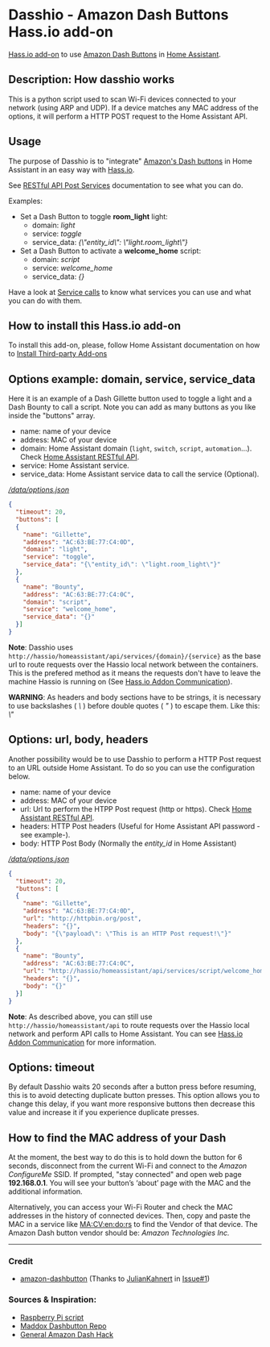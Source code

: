 # Dasshio - Amazon Dash Buttons Hass.io add-on

[Hass.io add-on](https://home-assistant.io/addons/) to use [Amazon Dash Buttons](https://en.wikipedia.org/wiki/Amazon_Dash) in [Home Assistant](https://home-assistant.io).

## Description: How dasshio works

This is a python script used to scan Wi-Fi devices connected to your network (using ARP and UDP). If a device matches any MAC address of the options, it will perform a HTTP POST request to the Home Assistant API.

## Usage

The purpose of Dasshio is to "integrate" [Amazon's Dash buttons](https://en.wikipedia.org/wiki/Amazon_Dash) in Home Assistant in an easy way with [Hass.io](https://home-assistant.io/hassio/).

See [RESTful API Post Services](https://home-assistant.io/developers/rest_api/#post-apiservicesltdomainltservice) documentation to see what you can do.

Examples:

- Set a Dash Button to toggle **room_light** light:
  - domain: *light*
  - service: *toggle*
  - service_data: *{\\"entity_id\\": \\"light.room_light\\"}*
- Set a Dash Button to activate a **welcome_home** script:
  - domain: *script*
  - service: *welcome_home*
  - service_data: *{}*

Have a look at [Service calls](https://home-assistant.io/docs/scripts/service-calls/) to know what services you can use and what you can do with them.

## How to install this Hass.io add-on

To install this add-on, please, follow Home Assistant documentation on how to [Install Third-party Add-ons](https://home-assistant.io/hassio/installing_third_party_addons/)

## Options example: domain, service, service_data

Here it is an example of a Dash Gillette button used to toggle a light and a Dash Bounty to call a script. Note you can add as many buttons as you like inside the "buttons" array.

- name: name of your device
- address: MAC of your device
- domain: Home Assistant domain (`light`, `switch`, `script`, `automation`...). Check [Home Assistant RESTful API](https://home-assistant.io/developers/rest_api/).
- service: Home Assistant service.
- service_data: Home Assistant service data to call the service (Optional).

[*/data/options.json*](https://home-assistant.io/developers/hassio/addon_config/#options--schema)

```json
{
  "timeout": 20,
  "buttons": [
  {
    "name": "Gillette",
    "address": "AC:63:BE:77:C4:0D",
    "domain": "light",
    "service": "toggle",
    "service_data": "{\"entity_id\": \"light.room_light\"}"
  },
  {
    "name": "Bounty",
    "address": "AC:63:BE:77:C4:0C",
    "domain": "script",
    "service": "welcome_home",
    "service_data": "{}"
  }]
}
```

**Note**: Dasshio uses `http://hassio/homeassistant/api/services/{domain}/{service}` as the base url to route requests over the Hassio local network between the containers. This is the prefered method as it means the requests don't have to leave the machine Hassio is running on (See [Hass.io Addon Communication](https://home-assistant.io/developers/hassio/addon_communication/#home-assistant)).

**WARNING**: As headers and body sections have to be strings, it is necessary to use backslashes ( *\\* ) before double quotes ( *"* ) to escape them. Like this:  *\\"*

## Options: url, body, headers

Another possibility would be to use Dasshio to perform a HTTP Post request to an URL outside Home Assistant. To do so you can use the configuration below.

- name: name of your device
- address: MAC of your device
- url: Url to perform the HTPP Post request (http or https). Check [Home Assistant RESTful API](https://home-assistant.io/developers/rest_api/).
- headers: HTTP Post headers (Useful for Home Assistant API password -see example-).
- body: HTTP Post Body (Normally the *entity_id* in Home Assistant)

[*/data/options.json*](https://home-assistant.io/developers/hassio/addon_config/#options--schema)

```json
{
  "timeout": 20,
  "buttons": [
  {
    "name": "Gillette",
    "address": "AC:63:BE:77:C4:0D",
    "url": "http://httpbin.org/post",
    "headers": "{}",
    "body": "{\"payload\": \"This is an HTTP Post request!\"}"
  },
  {
    "name": "Bounty",
    "address": "AC:63:BE:77:C4:0C",
    "url": "http://hassio/homeassistant/api/services/script/welcome_home",
    "headers": "{}",
    "body": "{}"
  }]
}
```

**Note**: As described above, you can still use `http://hassio/homeassistant/api` to route requests over the Hassio local network and perform API calls to Home Assistant. You can see [Hass.io Addon Communication](https://home-assistant.io/developers/hassio/addon_communication/#home-assistant) for more information.

## Options: timeout

By default Dasshio waits 20 seconds after a button press before resuming, this is to avoid detecting duplicate button presses. This option allows you to change this delay, if you want more responsive buttons then decrease this value and increase it if you experience duplicate presses.

## How to find the MAC address of your Dash

At the moment, the best way to do this is to hold down the button for 6 seconds, disconnect from the current Wi-Fi and connect to the *Amazon ConfigureMe* SSID.  If prompted, "stay connected" and open web page **192.168.0.1**. You will see your button’s ‘about’ page with the MAC and the additional information.

Alternatively, you can access your Wi-Fi Router and check the MAC addresses in the history of connected devices. Then, copy and paste the MAC in a service like [MA:CV:en:do:rs](https://macvendors.com/) to find the Vendor of that device. The Amazon Dash button vendor should be: *Amazon Technologies Inc.*

---------------------

### Credit

- [amazon-dashbutton](https://github.com/JulianKahnert/amazon-dashbutton) (Thanks to [JulianKahnert](https://github.com/JulianKahnert) in [Issue#1](https://github.com/danimtb/dasshio/issues/1))

### Sources & Inspiration:

- [Raspberry Pi script](https://github.com/vancetran/amazon-dash-rpi)
- [Maddox Dashbutton Repo](https://github.com/maddox/dasher)
- [General Amazon Dash Hack](https://medium.com/@edwardbenson/how-i-hacked-amazon-s-5-wifi-button-to-track-baby-data-794214b0bdd8#.n6fhd3z40)
